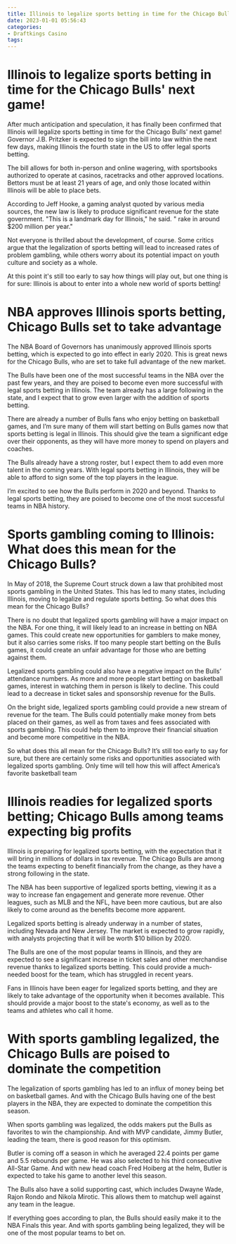 ```yaml
---
title: Illinois to legalize sports betting in time for the Chicago Bulls' next game!
date: 2023-01-01 05:56:43
categories:
- Draftkings Casino
tags:
---
```



#  Illinois to legalize sports betting in time for the Chicago Bulls' next game!

After much anticipation and speculation, it has finally been confirmed that Illinois will legalize sports betting in time for the Chicago Bulls' next game! Governor J.B. Pritzker is expected to sign the bill into law within the next few days, making Illinois the fourth state in the US to offer legal sports betting.

The bill allows for both in-person and online wagering, with sportsbooks authorized to operate at casinos, racetracks and other approved locations. Bettors must be at least 21 years of age, and only those located within Illinois will be able to place bets.

According to Jeff Hooke, a gaming analyst quoted by various media sources, the new law is likely to produce significant revenue for the state government. "This is a landmark day for Illinois," he said. " rake in around $200 million per year."

Not everyone is thrilled about the development, of course. Some critics argue that the legalization of sports betting will lead to increased rates of problem gambling, while others worry about its potential impact on youth culture and society as a whole.

At this point it's still too early to say how things will play out, but one thing is for sure: Illinois is about to enter into a whole new world of sports betting!

#  NBA approves Illinois sports betting, Chicago Bulls set to take advantage

The NBA Board of Governors has unanimously approved Illinois sports betting, which is expected to go into effect in early 2020. This is great news for the Chicago Bulls, who are set to take full advantage of the new market.

The Bulls have been one of the most successful teams in the NBA over the past few years, and they are poised to become even more successful with legal sports betting in Illinois. The team already has a large following in the state, and I expect that to grow even larger with the addition of sports betting.

There are already a number of Bulls fans who enjoy betting on basketball games, and I’m sure many of them will start betting on Bulls games now that sports betting is legal in Illinois. This should give the team a significant edge over their opponents, as they will have more money to spend on players and coaches.

The Bulls already have a strong roster, but I expect them to add even more talent in the coming years. With legal sports betting in Illinois, they will be able to afford to sign some of the top players in the league.

I’m excited to see how the Bulls perform in 2020 and beyond. Thanks to legal sports betting, they are poised to become one of the most successful teams in NBA history.

#  Sports gambling coming to Illinois: What does this mean for the Chicago Bulls?

In May of 2018, the Supreme Court struck down a law that prohibited most sports gambling in the United States. This has led to many states, including Illinois, moving to legalize and regulate sports betting. So what does this mean for the Chicago Bulls?

There is no doubt that legalized sports gambling will have a major impact on the NBA. For one thing, it will likely lead to an increase in betting on NBA games. This could create new opportunities for gamblers to make money, but it also carries some risks. If too many people start betting on the Bulls games, it could create an unfair advantage for those who are betting against them.

Legalized sports gambling could also have a negative impact on the Bulls’ attendance numbers. As more and more people start betting on basketball games, interest in watching them in person is likely to decline. This could lead to a decrease in ticket sales and sponsorship revenue for the Bulls.

On the bright side, legalized sports gambling could provide a new stream of revenue for the team. The Bulls could potentially make money from bets placed on their games, as well as from taxes and fees associated with sports gambling. This could help them to improve their financial situation and become more competitive in the NBA.

So what does this all mean for the Chicago Bulls? It’s still too early to say for sure, but there are certainly some risks and opportunities associated with legalized sports gambling. Only time will tell how this will affect America’s favorite basketball team

#  Illinois readies for legalized sports betting; Chicago Bulls among teams expecting big profits

Illinois is preparing for legalized sports betting, with the expectation that it will bring in millions of dollars in tax revenue. The Chicago Bulls are among the teams expecting to benefit financially from the change, as they have a strong following in the state.

The NBA has been supportive of legalized sports betting, viewing it as a way to increase fan engagement and generate more revenue. Other leagues, such as MLB and the NFL, have been more cautious, but are also likely to come around as the benefits become more apparent.

Legalized sports betting is already underway in a number of states, including Nevada and New Jersey. The market is expected to grow rapidly, with analysts projecting that it will be worth $10 billion by 2020.

The Bulls are one of the most popular teams in Illinois, and they are expected to see a significant increase in ticket sales and other merchandise revenue thanks to legalized sports betting. This could provide a much-needed boost for the team, which has struggled in recent years.

Fans in Illinois have been eager for legalized sports betting, and they are likely to take advantage of the opportunity when it becomes available. This should provide a major boost to the state's economy, as well as to the teams and athletes who call it home.

#  With sports gambling legalized, the Chicago Bulls are poised to dominate the competition

The legalization of sports gambling has led to an influx of money being bet on basketball games. And with the Chicago Bulls having one of the best players in the NBA, they are expected to dominate the competition this season.

When sports gambling was legalized, the odds makers put the Bulls as favorites to win the championship. And with MVP candidate, Jimmy Butler, leading the team, there is good reason for this optimism.

Butler is coming off a season in which he averaged 22.4 points per game and 5.5 rebounds per game. He was also selected to his third consecutive All-Star Game. And with new head coach Fred Hoiberg at the helm, Butler is expected to take his game to another level this season.

The Bulls also have a solid supporting cast, which includes Dwayne Wade, Rajon Rondo and Nikola Mirotic. This allows them to matchup well against any team in the league.

If everything goes according to plan, the Bulls should easily make it to the NBA Finals this year. And with sports gambling being legalized, they will be one of the most popular teams to bet on.